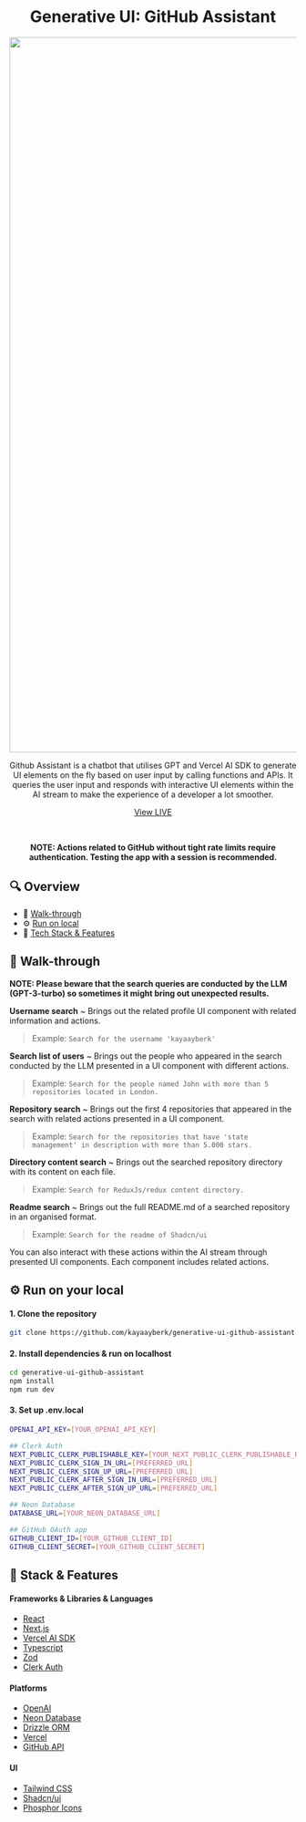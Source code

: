 <div align="center">
<h1>Generative UI: GitHub Assistant</h1>
  <a href="https://githubassistant.vercel.app">
<img width="1255" src="https://github.com/kayaayberk/generative-ui-github-assistant/assets/136496255/014163f3-2ba8-403f-9802-25c52b3273a7">
  </a>
  <p align="center">
Github Assistant is a chatbot that utilises GPT and Vercel AI SDK to generate UI elements on the fly based on user input by calling functions and APIs. It queries the user input and responds with interactive UI elements within the AI stream to make the experience of a developer a lot smoother.
<br />

<a href="https://githubassistant.vercel.app">View LIVE</a>

  </p>
</div>
<br />
  <p align="center">
<b>NOTE: Actions related to GitHub without tight rate limits require authentication. Testing the app with a session is recommended.</b>
  </p>

## 🔍 Overview

- 📖 [Walk-through](#walk-through)
- ⚙️ [Run on local](#run-on-local)
- 🧱 [Tech Stack & Features](#tech-stack-&-features)

## 📖 Walk-through
<b><p>NOTE: Please beware that the search queries are conducted by the LLM (GPT-3-turbo) so sometimes it might bring out unexpected results.</p></b>

<b>Username search</b> ~ Brings out the related profile UI component with related information and actions.
> Example: `Search for the username 'kayaayberk'`

<b>Search list of users</b> ~ Brings out the people who appeared in the search conducted by the LLM presented in a UI component with different actions.
> Example: `Search for the people named John with more than 5 repositories located in London.`

<b>Repository search</b> ~ Brings out the first 4 repositories that appeared in the search with related actions presented in a UI component.
> Example: `Search for the repositories that have 'state management' in description with more than 5.000 stars.`

<b>Directory content search</b> ~ Brings out the searched repository directory with its content on each file.
> Example: `Search for ReduxJs/redux content directory.`

<b>Readme search</b> ~ Brings out the full README.md of a searched repository in an organised format.
> Example: `Search for the readme of Shadcn/ui`

<p>
You can also interact with these actions within the AI stream through presented UI components. Each component includes related actions.
</p>

## ⚙️ Run on your local

#### 1. Clone the repository
```bash
git clone https://github.com/kayaayberk/generative-ui-github-assistant.git
```

#### 2. Install dependencies & run on localhost
```bash
cd generative-ui-github-assistant
npm install
npm run dev
```

#### 3. Set up .env.local

```bash
OPENAI_API_KEY=[YOUR_OPENAI_API_KEY]

## Clerk Auth
NEXT_PUBLIC_CLERK_PUBLISHABLE_KEY=[YOUR_NEXT_PUBLIC_CLERK_PUBLISHABLE_KEY]
NEXT_PUBLIC_CLERK_SIGN_IN_URL=[PREFERRED_URL]
NEXT_PUBLIC_CLERK_SIGN_UP_URL=[PREFERRED_URL]
NEXT_PUBLIC_CLERK_AFTER_SIGN_IN_URL=[PREFERRED_URL]
NEXT_PUBLIC_CLERK_AFTER_SIGN_UP_URL=[PREFERRED_URL]

## Neon Database
DATABASE_URL=[YOUR_NEON_DATABASE_URL]

## GitHub OAuth app
GITHUB_CLIENT_ID=[YOUR_GITHUB_CLIENT_ID]
GITHUB_CLIENT_SECRET=[YOUR_GITHUB_CLIENT_SECRET]
```

## 🧱 Stack & Features

#### Frameworks & Libraries & Languages

- [React](https://react.dev/)
- [Next.js](https://nextjs.org/)
- [Vercel AI SDK](https://sdk.vercel.ai/docs)
- [Typescript](https://www.typescriptlang.org/docs/)
- [Zod](https://github.com/colinhacks/zod)
- [Clerk Auth](https://clerk.com/docs)

#### Platforms

- [OpenAI](https://platform.openai.com/docs/introduction)
- [Neon Database](https://neon.tech/)
- [Drizzle ORM](https://orm.drizzle.team/docs/overview)
- [Vercel](https://www.contentful.com/)
- [GitHub API](https://docs.github.com/en/rest?apiVersion=2022-11-28)

#### UI

- [Tailwind CSS](https://tailwindcss.com/)
- [Shadcn/ui](https://ui.shadcn.com/)
- [Phosphor Icons](https://phosphoricons.com/)
